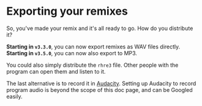 # Exporting your remixes

So, you've made your remix and it's all ready to go. How do you distribute it?

**Starting in `v3.3.0`**, you can now export remixes as WAV files directly.<br>
**Starting in `v3.5.0`**, you can now also export to MP3.

You could also simply distribute the `rhre3` file.
Other people with the program can open them and listen to it.

The last alternative is to record it in [Audacity](http://www.audacityteam.org/).
Setting up Audacity to record program audio is beyond the scope of this doc page,
and can be Googled easily.
